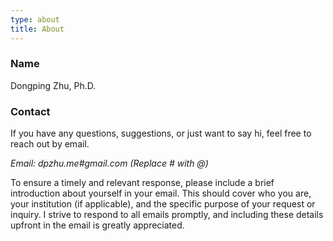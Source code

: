 ```yaml
---
type: about
title: About
---
```


### Name

Dongping Zhu, Ph.D.

### Contact

If you have any questions, suggestions, or just want to say hi, feel free to reach out by email.

*Email: dpzhu.me#gmail.com (Replace # with @)*

To ensure a timely and relevant response, please include a brief introduction about yourself in your email. This should cover who you are, your institution (if applicable), and the specific purpose of your request or inquiry. I strive to respond to all emails promptly, and including these details upfront in the email is greatly appreciated.
